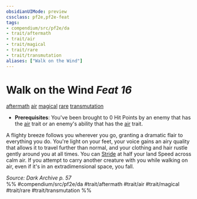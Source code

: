 ```yaml
---
obsidianUIMode: preview
cssclass: pf2e,pf2e-feat
tags:
- compendium/src/pf2e/da
- trait/aftermath
- trait/air
- trait/magical
- trait/rare
- trait/transmutation
aliases: ["Walk on the Wind"]
---
```

# Walk on the Wind  *Feat 16*  
[aftermath](../../rules/traits/aftermath-da.md)  [air](../../rules/traits/air.md)  [magical](../../rules/traits/magical.md)  [rare](../../rules/traits/rare.md)  [transmutation](../../rules/traits/transmutation.md)  

- **Prerequisites**: You've been brought to 0 Hit Points by an enemy that has the [air](../../rules/traits/air.md) trait or an enemy's ability that has the [air](../../rules/traits/air.md) trait.

A flighty breeze follows you wherever you go, granting a dramatic flair to everything you do. You're light on your feet, your voice gains an airy quality that allows it to travel further than normal, and your clothing and hair rustle gently around you at all times. You can [Stride](../../rules/actions/stride.md) at half your land Speed across calm air. If you attempt to carry another creature with you while walking on air, even if it's in an extradimensional space, you fall.

*Source: Dark Archive p. 57*  
%% #compendium/src/pf2e/da #trait/aftermath #trait/air #trait/magical #trait/rare #trait/transmutation %%